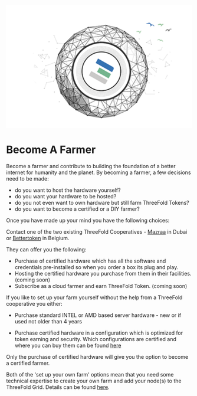 ![](./img/becomefarmer.png)

# Become A Farmer
Become a farmer and contribute to building the foundation of a better internet for humanity and the planet. By becoming a farmer, a few decisions need to be made:

- do you want to host the hardware yourself?
- do you want your hardware to be hosted?
- do you not even want to own hardware but still farm ThreeFold Tokens?
- do you want to become a certified or a DIY farmer?

Once you have made up your mind you have the following choices:

Contact one of the two existing ThreeFold Cooperatives - [Mazraa](https://www.mazraa.io) in Dubai or [Bettertoken](https://bettertoken.com/bettertoken-shop.html) in Belgium.

They can offer you the following:

- Purchase of certified hardware which has all the software and credentials pre-installed so when you order a box its plug and play.
- Hosting the certified hardware you purchase from them in their facilities. (coming soon)
- Subscribe as a cloud farmer and earn ThreeFold Token. (coming soon)

If you like to set up your farm yourself without the help from a ThreeFold cooperative you either:

- Purchase standard INTEL or AMD based server hardware - new or if used not older than 4 years

- Purchase certified hardware in a configuration which is optimized for token earning and security. Which configurations are certified and where you can buy them can be found [here](hpe.md)

Only the purchase of certified hardware will give you the option to become a certified farmer.

Both of the 'set up your own farm' options mean that you need some technical expertise to create your own farm and add your node(s) to the ThreeFold Grid. Details can be found [here](https://sdk3.threefold.io/#/farm_setup_management).
